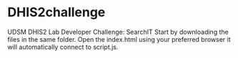 # DHIS2challenge
UDSM DHIS2 Lab Developer Challenge: SearchIT
Start by downloading the files in the same folder.
Open the index.html using your preferred browser it will automatically connect to script.js.
